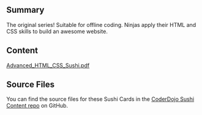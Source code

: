 ## Summary

 The original series\! Suitable for offline coding. Ninjas
apply their HTML and CSS skills to build an awesome website.


## Content

[Advanced_HTML_CSS_Sushi.pdf](../files/Advanced_HTML_CSS_Sushi.pdf)

## Source Files

You can find the source files for these Sushi Cards in the [CoderDojo
Sushi Content repo](https://github.com/CoderDojo/sushi-content) on
GitHub.

